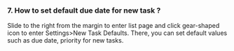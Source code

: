 ### 7. How to set default due date for new task ?
Slide to the right from the margin to enter list page and click gear-shaped icon to enter Settings>New Task Defaults. There, you can set default values such as due date, priority for new tasks.
